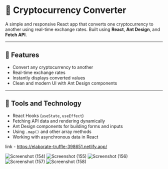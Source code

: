 # 💱 Cryptocurrency Converter

A simple and responsive React app that converts one cryptocurrency to another using real-time exchange rates. Built using **React**, **Ant Design**, and **Fetch API**.

---

## 🚀 Features

* Convert any cryptocurrency to another
* Real-time exchange rates
* Instantly displays converted values
* Clean and modern UI with Ant Design components

---

## 🧠 Tools and Technology

* React Hooks (`useState`, `useEffect`)
* Fetching API data and rendering dynamically
* Ant Design components for building forms and inputs
* Using `.map()` and other array methods
* Working with asynchronous data in React


link - https://elaborate-truffle-398651.netlify.app/

![Screenshot (154)](https://github.com/user-attachments/assets/5957abd9-6d98-4502-9ddf-5aae6601c7ba)
![Screenshot (155)](https://github.com/user-attachments/assets/9fc57422-9218-413b-bbea-5532f735329c)
![Screenshot (156)](https://github.com/user-attachments/assets/4b61997d-db5e-42ab-be99-3c1efb5595c3)
![Screenshot (157)](https://github.com/user-attachments/assets/3eaa8f1c-3cda-4ea7-b6b8-4ebca776c193)
![Screenshot (158)](https://github.com/user-attachments/assets/5a4af467-6827-4e96-bfcc-0c75ebf4b390)

